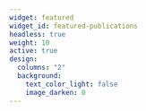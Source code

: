 ```yaml
---
widget: featured
widget_id: featured-publications
headless: true
weight: 10
active: true
design:
  columns: "2"
  background:
    text_color_light: false
    image_darken: 0
---
```

